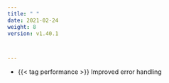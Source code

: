 ```yaml
---
title: " "
date: 2021-02-24
weight: 8
version: v1.40.1



---
```


- {{< tag performance >}} Improved error handling

